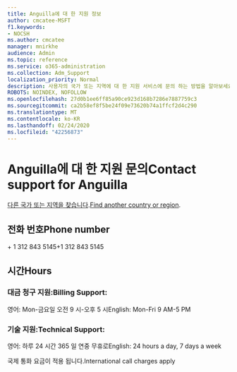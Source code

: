 ```yaml
---
title: Anguilla에 대 한 지원 정보
author: cmcatee-MSFT
f1.keywords:
- NOCSH
ms.author: cmcatee
manager: mnirkhe
audience: Admin
ms.topic: reference
ms.service: o365-administration
ms.collection: Adm_Support
localization_priority: Normal
description: 사용자의 국가 또는 지역에 대 한 지원 서비스에 문의 하는 방법을 알아보세요.
ROBOTS: NOINDEX, NOFOLLOW
ms.openlocfilehash: 27d0b1ee6ff85a90ce923d168b7286e7887759c3
ms.sourcegitcommit: ca2b58ef8f5be24f09e73620b74a1ffcf2d4c290
ms.translationtype: MT
ms.contentlocale: ko-KR
ms.lasthandoff: 02/24/2020
ms.locfileid: "42256873"
---
```

# <a name="contact-support-for-anguilla"></a><span data-ttu-id="70aa8-103">Anguilla에 대 한 지원 문의</span><span class="sxs-lookup"><span data-stu-id="70aa8-103">Contact support for Anguilla</span></span>

<span data-ttu-id="70aa8-104">[다른 국가 또는 지역을 찾습니다](../contact-support-for-business-products.md).</span><span class="sxs-lookup"><span data-stu-id="70aa8-104">[Find another country or region](../contact-support-for-business-products.md).</span></span>

## <a name="phone-number"></a><span data-ttu-id="70aa8-105">전화 번호</span><span class="sxs-lookup"><span data-stu-id="70aa8-105">Phone number</span></span>
<span data-ttu-id="70aa8-106">+ 1 312 843 5145</span><span class="sxs-lookup"><span data-stu-id="70aa8-106">+1 312 843 5145</span></span>

## <a name="hours"></a><span data-ttu-id="70aa8-107">시간</span><span class="sxs-lookup"><span data-stu-id="70aa8-107">Hours</span></span>
### <a name="billing-support"></a><span data-ttu-id="70aa8-108">대금 청구 지원:</span><span class="sxs-lookup"><span data-stu-id="70aa8-108">Billing Support:</span></span>

<span data-ttu-id="70aa8-109">영어: Mon-금요일 오전 9 시-오후 5 시</span><span class="sxs-lookup"><span data-stu-id="70aa8-109">English: Mon-Fri 9 AM-5 PM</span></span>

### <a name="technical-support"></a><span data-ttu-id="70aa8-110">기술 지원:</span><span class="sxs-lookup"><span data-stu-id="70aa8-110">Technical Support:</span></span>

<span data-ttu-id="70aa8-111">영어: 하루 24 시간 365 일 연중 무휴로</span><span class="sxs-lookup"><span data-stu-id="70aa8-111">English: 24 hours a day, 7 days a week</span></span>

<span data-ttu-id="70aa8-112">국제 통화 요금이 적용 됩니다.</span><span class="sxs-lookup"><span data-stu-id="70aa8-112">International call charges apply</span></span>